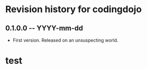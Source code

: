 # Revision history for codingdojo

## 0.1.0.0 -- YYYY-mm-dd

* First version. Released on an unsuspecting world.
# test
